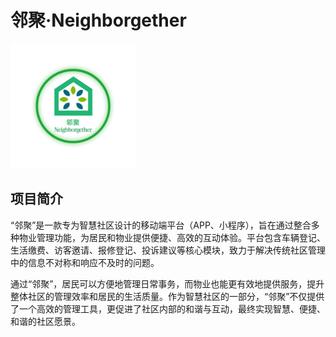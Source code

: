 # 邻聚·Neighborgether
<img src="/iconFile/%23%E9%82%BB%E8%81%9A%EF%BC%88%E7%BB%88%E7%A8%BF-%E7%99%BD%E5%BA%95%EF%BC%89.png" width="200px">



## 项目简介 ##
“邻聚”是一款专为智慧社区设计的移动端平台（APP、小程序），旨在通过整合多种物业管理功能，为居民和物业提供便捷、高效的互动体验。平台包含车辆登记、生活缴费、访客邀请、报修登记、投诉建议等核心模块，致力于解决传统社区管理中的信息不对称和响应不及时的问题。

通过“邻聚”，居民可以方便地管理日常事务，而物业也能更有效地提供服务，提升整体社区的管理效率和居民的生活质量。作为智慧社区的一部分，“邻聚”不仅提供了一个高效的管理工具，更促进了社区内部的和谐与互动，最终实现智慧、便捷、和谐的社区愿景。
